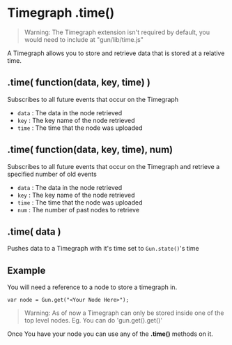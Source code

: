 # Timegraph .time()
> Warning: The Timegraph extension isn't required by default, you would need to include at "gun/lib/time.js"

A Timegraph allows you to store and retrieve data that is stored at a relative time.


## .time( function(data, key, time) )

Subscribes to all future events that occur on the Timegraph
* `data` : The data in the node retrieved
* `key`  : The key name of the node retrieved
* `time` : The time that the node was uploaded

## .time( function(data, key, time), num)
Subscribes to all future events that occur on the Timegraph and retrieve a specified number of old events
* `data` : The data in the node retrieved
* `key`  : The key name of the node retrieved
* `time` : The time that the node was uploaded
* `num`  : The number of past nodes to retrieve

## .time( data )
Pushes data to a Timegraph with it's time set to `Gun.state()`'s time

## Example

You will need a reference to a node to store a timegraph in.
```
var node = Gun.get("<Your Node Here>");
```
> Warning: As of now a Timegraph can only be stored inside one of the top level nodes. Eg. You can do 'gun.get().get()'

Once You have your node you can use any of the **.time()**  methods on it.

